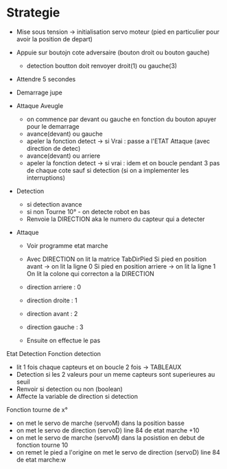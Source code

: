 # Strategie
* Mise sous tension -> initialisation servo moteur (pied en particulier pour avoir la position de depart)
* Appuie sur boutojn cote adversaire (bouton droit ou bouton gauche)
  - detection boutton doit renvoyer droit(1) ou gauche(3)
* Attendre 5 secondes
* Demarrage jupe
* Attaque Aveugle
	- on commence par devant ou gauche en fonction du bouton apuyer pour le demarrage
  - avance(devant) ou gauche
  - apeler la fonction detect -> si Vrai : passe a l'ETAT Attaque (avec direction de detec)
  - avance(devant) ou arriere
  - apeler la fonction detect -> si vrai : idem
  et on boucle pendant 3 pas de chaque cote sauf si detection (si on a implementer les interruptions) 

* Detection
  - si detection avance
  - si non Tourne 10° - on detecte robot en bas
  - Renvoie la DIRECTION aka le numero du capteur qui a detecter
  
* Attaque
  - Voir programme etat marche 
  - Avec DIRECTION on lit la matrice TabDirPied
Si pied en position avant -> on lit la ligne 0
Si pied en position arriere -> on lit la ligne 1 
On lit la colone qui correcton a la DIRECTION
  - direction arriere : 0
  - direction droite  : 1
  - direction avant   : 2
  - direction gauche  : 3

  - Ensuite on effectue le pas
 

Etat Detection
Fonction detection
 - lit 1 fois chaque capteurs et on boucle 2 fois -> TABLEAUX
 - Detection si les 2 valeurs pour un meme capteurs sont superieures au seuil
 - Renvoir si detection ou non (boolean)
 - Affecte la variable de direction si detection

 
Fonction tourne de x°
  - on met le servo de marche (servoM) dans la position basse
  - on met le servo de direction (servoD) line 84 de etat marche +10 
  - on met le servo de marche (servoM) dans la posistion en debut de fonction tourne 10
  - on remet le pied a l'origine on met le servo de direction (servoD) line 84 de etat marche:w


